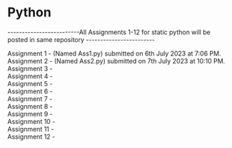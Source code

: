 # Python

-------------------------All Assignments 1-12 for static python will be posted in same repository ------------------------

Assignment 1 - (Named Ass1.py) submitted on 6th July 2023 at 7:06 PM.                                       
Assignment 2 - (Named Ass2.py) submitted on 7th July 2023 at 10:10 PM.                                                                            
Assignment 3 -                                                                              
Assignment 4 -                                                                                                                     
Assignment 5 -                                                                                                                     
Assignment 6 -                                                                                                                     
Assignment 7 -                                                                                                                     
Assignment 8 -                                                                                                                     
Assignment 9 -                                                                                                                      
Assignment 10 -                                                                                                                      
Assignment 11 -                                                                                                                      
Assignment 12 -                                                                                                                     

